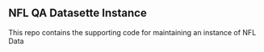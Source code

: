 ## NFL QA Datasette Instance

This repo contains the supporting code for maintaining an instance of NFL Data

